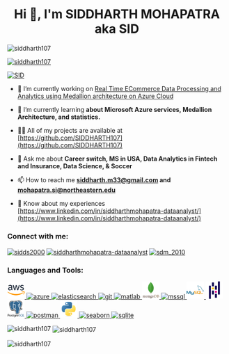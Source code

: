 <h1 align="center">Hi 👋, I'm SIDDHARTH MOHAPATRA aka SID</h1>
<p align="left"> <img src="https://komarev.com/ghpvc/?username=siddharth107&label=Profile%20views&color=0e75b6&style=flat" alt="siddharth107" /> </p>

<p align="left"> <a href="https://github.com/ryo-ma/github-profile-trophy"><img src="https://github-profile-trophy.vercel.app/?username=siddharth107" alt="siddharth107" /></a> </p>

<p align="left"> <a href="https://www.linkedin.com/in/siddharthmohapatra-dataanalyst/" target="blank"><img src="https://img.shields.io/twitter/follow/sidds2000?logo=twitter&style=for-the-badge" alt="SID" /></a> </p>

- 🔭 I’m currently working on [Real Time ECommerce Data Processing and Analytics using Medallion architecture on Azure Cloud](https://github.com/SIDDHARTH107/Real-Time-E-Commerce-Data-Processing-and-Analytics-using-Medallion-architecture-on-Azure-Cloud)

- 🌱 I’m currently learning **about Microsoft Azure services, Medallion Architecture, and statistics.**

- 👨‍💻 All of my projects are available at [https://github.com/SIDDHARTH107](https://github.com/SIDDHARTH107)

- 💬 Ask me about **Career switch, MS in USA, Data Analytics in Fintech and Insurance, Data Science, & Soccer**

- 📫 How to reach me **siddharth.m33@gmail.com and mohapatra.si@northeastern.edu**

- 📄 Know about my experiences [https://www.linkedin.com/in/siddharthmohapatra-dataanalyst/](https://www.linkedin.com/in/siddharthmohapatra-dataanalyst/)

<h3 align="left">Connect with me:</h3>
<p align="left">
<a href="https://twitter.com/sidds2000" target="blank"><img align="center" src="https://raw.githubusercontent.com/rahuldkjain/github-profile-readme-generator/master/src/images/icons/Social/twitter.svg" alt="sidds2000" height="30" width="40" /></a>
<a href="https://linkedin.com/in/siddharthmohapatra-dataanalyst" target="blank"><img align="center" src="https://raw.githubusercontent.com/rahuldkjain/github-profile-readme-generator/master/src/images/icons/Social/linked-in-alt.svg" alt="siddharthmohapatra-dataanalyst" height="30" width="40" /></a>
<a href="https://www.leetcode.com/sdm_2010" target="blank"><img align="center" src="https://raw.githubusercontent.com/rahuldkjain/github-profile-readme-generator/master/src/images/icons/Social/leet-code.svg" alt="sdm_2010" height="30" width="40" /></a>
</p>

<h3 align="left">Languages and Tools:</h3>
<p align="left"> <a href="https://aws.amazon.com" target="_blank" rel="noreferrer"> <img src="https://raw.githubusercontent.com/devicons/devicon/master/icons/amazonwebservices/amazonwebservices-original-wordmark.svg" alt="aws" width="40" height="40"/> </a> <a href="https://azure.microsoft.com/en-in/" target="_blank" rel="noreferrer"> <img src="https://www.vectorlogo.zone/logos/microsoft_azure/microsoft_azure-icon.svg" alt="azure" width="40" height="40"/> </a> <a href="https://www.elastic.co" target="_blank" rel="noreferrer"> <img src="https://www.vectorlogo.zone/logos/elastic/elastic-icon.svg" alt="elasticsearch" width="40" height="40"/> </a> <a href="https://git-scm.com/" target="_blank" rel="noreferrer"> <img src="https://www.vectorlogo.zone/logos/git-scm/git-scm-icon.svg" alt="git" width="40" height="40"/> </a> <a href="https://www.mathworks.com/" target="_blank" rel="noreferrer"> <img src="https://upload.wikimedia.org/wikipedia/commons/2/21/Matlab_Logo.png" alt="matlab" width="40" height="40"/> </a> <a href="https://www.mongodb.com/" target="_blank" rel="noreferrer"> <img src="https://raw.githubusercontent.com/devicons/devicon/master/icons/mongodb/mongodb-original-wordmark.svg" alt="mongodb" width="40" height="40"/> </a> <a href="https://www.microsoft.com/en-us/sql-server" target="_blank" rel="noreferrer"> <img src="https://www.svgrepo.com/show/303229/microsoft-sql-server-logo.svg" alt="mssql" width="40" height="40"/> </a> <a href="https://www.mysql.com/" target="_blank" rel="noreferrer"> <img src="https://raw.githubusercontent.com/devicons/devicon/master/icons/mysql/mysql-original-wordmark.svg" alt="mysql" width="40" height="40"/> </a> <a href="https://pandas.pydata.org/" target="_blank" rel="noreferrer"> <img src="https://raw.githubusercontent.com/devicons/devicon/2ae2a900d2f041da66e950e4d48052658d850630/icons/pandas/pandas-original.svg" alt="pandas" width="40" height="40"/> </a> <a href="https://www.postgresql.org" target="_blank" rel="noreferrer"> <img src="https://raw.githubusercontent.com/devicons/devicon/master/icons/postgresql/postgresql-original-wordmark.svg" alt="postgresql" width="40" height="40"/> </a> <a href="https://postman.com" target="_blank" rel="noreferrer"> <img src="https://www.vectorlogo.zone/logos/getpostman/getpostman-icon.svg" alt="postman" width="40" height="40"/> </a> <a href="https://www.python.org" target="_blank" rel="noreferrer"> <img src="https://raw.githubusercontent.com/devicons/devicon/master/icons/python/python-original.svg" alt="python" width="40" height="40"/> </a> <a href="https://seaborn.pydata.org/" target="_blank" rel="noreferrer"> <img src="https://seaborn.pydata.org/_images/logo-mark-lightbg.svg" alt="seaborn" width="40" height="40"/> </a> <a href="https://www.sqlite.org/" target="_blank" rel="noreferrer"> <img src="https://www.vectorlogo.zone/logos/sqlite/sqlite-icon.svg" alt="sqlite" width="40" height="40"/> </a> </p>

<p><img align="left" src="https://github-readme-stats.vercel.app/api/top-langs?username=siddharth107&show_icons=true&locale=en&layout=compact" alt="siddharth107" /></p>

<p>&nbsp;<img align="center" src="https://github-readme-stats.vercel.app/api?username=siddharth107&show_icons=true&locale=en" alt="siddharth107" /></p>

<p><img align="center" src="https://github-readme-streak-stats.herokuapp.com/?user=siddharth107&" alt="siddharth107" /></p>
